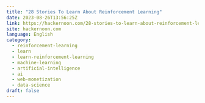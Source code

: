 ```yaml
---
title: "28 Stories To Learn About Reinforcement Learning"
date: 2023-08-26T13:56:25Z
link: https://hackernoon.com/28-stories-to-learn-about-reinforcement-learning?source=rss&utm_medium=RSS&utm_source=news.12bit.vn
site: hackernoon.com
language: English
category:
  - reinforcement-learning
  - learn
  - learn-reinforcement-learning
  - machine-learning
  - artificial-intelligence
  - ai
  - web-monetization
  - data-science
draft: false
---
```

